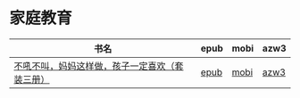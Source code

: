 # 家庭教育

| 书名 | epub | mobi | azw3 |
| --- | --- | --- | --- |
| [不吼不叫，妈妈这样做，孩子一定喜欢（套装三册）](http://ct.dalanmei.com/f/31084289-571986226-9585ed) | [epub](http://ct.dalanmei.com/f/31084289-571986226-9585ed) | [mobi](http://ct.dalanmei.com/f/31084289-571560719-7f6a84) | [azw3](http://ct.dalanmei.com/f/31084289-572212058-6c9a61) |
